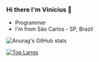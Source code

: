 ### Hi there I'm Vinicius  👋

* Programmer
* I'm from São Carlos - SP, Brazil

![Anurag's GitHub stats](https://github-readme-stats.vercel.app/api?username=anuraghazra&show_icons=true&theme=radical)

[![Top Langs](https://github-readme-stats.vercel.app/api/top-langs/?username=viniciussm07&layout=compact)](https://github.com/anuraghazra/github-readme-stats)
